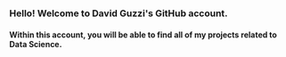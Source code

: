 ### Hello! Welcome to David Guzzi's GitHub account.

#### Within this account, you will be able to find all of my projects related to Data Science.
